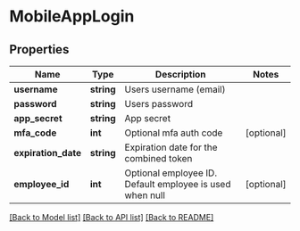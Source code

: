 # MobileAppLogin

## Properties
Name | Type | Description | Notes
------------ | ------------- | ------------- | -------------
**username** | **string** | Users username (email) | 
**password** | **string** | Users password | 
**app_secret** | **string** | App secret | 
**mfa_code** | **int** | Optional mfa auth code | [optional] 
**expiration_date** | **string** | Expiration date for the combined token | 
**employee_id** | **int** | Optional employee ID. Default employee is used when null | [optional] 

[[Back to Model list]](../../README.md#documentation-for-models) [[Back to API list]](../../README.md#documentation-for-api-endpoints) [[Back to README]](../../README.md)

